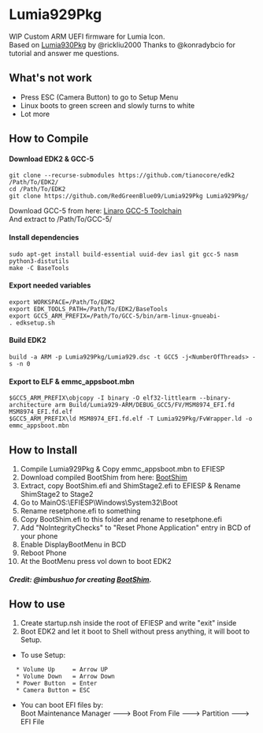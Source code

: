 # Lumia929Pkg
WIP Custom ARM UEFI firmware for Lumia Icon.  
Based on [Lumia930Pkg](https://github.com/rickliu2000/Lumia930Pkg) by @rickliu2000
Thanks to @konradybcio for tutorial and answer me questions.
## What's not work
- Press ESC (Camera Button) to go to Setup Menu
- Linux boots to green screen and slowly turns to white
- Lot more
## How to Compile
#### Download EDK2 & GCC-5
```
git clone --recurse-submodules https://github.com/tianocore/edk2 /Path/To/EDK2/  
cd /Path/To/EDK2  
git clone https://github.com/RedGreenBlue09/Lumia929Pkg Lumia929Pkg/
```
Download GCC-5 from here: [Linaro GCC-5 Toolchain](https://releases.linaro.org/components/toolchain/binaries/latest-5/arm-linux-gnueabi/)  
And extract to /Path/To/GCC-5/
#### Install dependencies
```
sudo apt-get install build-essential uuid-dev iasl git gcc-5 nasm python3-distutils
make -C BaseTools
```
#### Export needed variables
```
export WORKSPACE=/Path/To/EDK2  
export EDK_TOOLS_PATH=/Path/To/EDK2/BaseTools  
export GCC5_ARM_PREFIX=/Path/To/GCC-5/bin/arm-linux-gnueabi-
. edksetup.sh
```
#### Build EDK2
```
build -a ARM -p Lumia929Pkg/Lumia929.dsc -t GCC5 -j<NumberOfThreads> -s -n 0
```
#### Export to ELF & emmc_appsboot.mbn
```
$GCC5_ARM_PREFIX\objcopy -I binary -O elf32-littlearm --binary-architecture arm Build/Lumia929-ARM/DEBUG_GCC5/FV/MSM8974_EFI.fd MSM8974_EFI.fd.elf  
$GCC5_ARM_PREFIX\ld MSM8974_EFI.fd.elf -T Lumia929Pkg/FvWrapper.ld -o emmc_appsboot.mbn
```
## How to Install
1. Compile Lumia929Pkg & Copy emmc_appsboot.mbn to EFIESP
2. Download compiled BootShim from here: [BootShim](https://drive.google.com/open?id=1kURXQ55zKRdksJDg8XCeBpt89x2tCczX)
3. Extract, copy BootShim.efi and ShimStage2.efi to EFIESP & Rename ShimStage2 to Stage2
4. Go to MainOS:\EFIESP\Windows\System32\Boot
5. Rename resetphone.efi to something
6. Copy BootShim.efi to this folder and rename to resetphone.efi
7. Add "NoIntegrityChecks" to "Reset Phone Application" entry in BCD of your phone
8. Enable DisplayBootMenu in BCD
9. Reboot Phone
10. At the BootMenu press vol down to boot EDK2
##### Credit: @imbushuo for creating [BootShim](https://github.com/imbushuo/boot-shim).
## How to use
1. Create startup.nsh inside the root of EFIESP and write "exit" inside
2. Boot EDK2 and let it boot to Shell without press anything, it will boot to Setup.
* To use Setup:
```
  * Volume Up     = Arrow UP
  * Volume Down   = Arrow Down
  * Power Button  = Enter
  * Camera Button = ESC
```
* You can boot EFI files by:  
  Boot Maintenance Manager ---> Boot From File ---> Partition ---> EFI File
